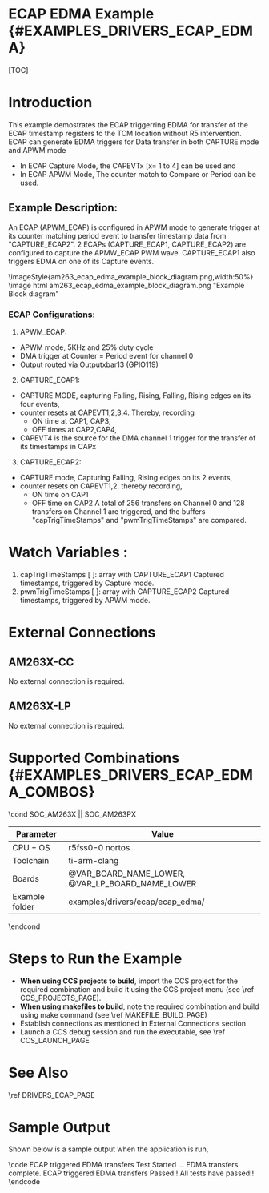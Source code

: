 # ECAP EDMA Example {#EXAMPLES_DRIVERS_ECAP_EDMA}

[TOC]

# Introduction

 This example demostrates the ECAP triggerring EDMA for transfer of the ECAP timestamp registers to the TCM location without R5 intervention. ECAP can generate EDMA triggers for Data transfer in both CAPTURE mode and APWM mode
- In ECAP Capture Mode, the CAPEVTx [x= 1 to 4] can be used and
- In ECAP APWM Mode, The counter match to Compare or Period can be used.

## Example Description:
 An ECAP (APWM_ECAP) is configured in APWM mode to generate trigger at its counter matching period event to transfer timestamp data from "CAPTURE_ECAP2". 2 ECAPs (CAPTURE_ECAP1, CAPTURE_ECAP2) are configured to capture the APMW_ECAP PWM wave. CAPTURE_ECAP1 also triggers EDMA on one of its Capture events.

\imageStyle{am263_ecap_edma_example_block_diagram.png,width:50%}
\image html am263_ecap_edma_example_block_diagram.png "Example Block diagram"

### ECAP Configurations:
1. APWM_ECAP:
- APWM mode, 5KHz and 25% duty cycle
- DMA trigger at Counter = Period event for channel 0
- Output routed via Outputxbar13 (GPIO119)

2. CAPTURE_ECAP1:
- CAPTURE MODE, capturing Falling, Rising, Falling, Rising edges on its four events,
- counter resets at CAPEVT1,2,3,4. Thereby, recording
     - ON time at CAP1, CAP3,
     - OFF times at CAP2,CAP4,
- CAPEVT4 is the source for the DMA channel 1 trigger for the transfer of its timestamps in CAPx

3. CAPTURE_ECAP2:
- CAPTURE mode, Capturing Falling, Rising edges on its 2 events,
- counter resets on CAPEVT1,2. thereby recording,
     - ON time on CAP1
     - OFF time on CAP2
 A total of 256 transfers on Channel 0 and 128 transfers on Channel 1 are triggered, and the buffers "capTrigTimeStamps" and "pwmTrigTimeStamps" are compared.

# Watch Variables :
1. capTrigTimeStamps [ ]: array with CAPTURE_ECAP1 Captured timestamps, triggered by Capture mode.
2. pwmTrigTimeStamps [ ]: array with CAPTURE_ECAP2 Captured timestamps, triggered by APWM mode.

# External Connections

## AM263X-CC
No external connection is required.

## AM263X-LP
No external connection is required.

# Supported Combinations {#EXAMPLES_DRIVERS_ECAP_EDMA_COMBOS}

\cond SOC_AM263X || SOC_AM263PX

 Parameter      | Value
 ---------------|-----------
 CPU + OS       | r5fss0-0 nortos
 Toolchain      | ti-arm-clang
 Boards         | @VAR_BOARD_NAME_LOWER, @VAR_LP_BOARD_NAME_LOWER
 Example folder | examples/drivers/ecap/ecap_edma/

\endcond

# Steps to Run the Example

- **When using CCS projects to build**, import the CCS project for the required combination
  and build it using the CCS project menu (see \ref CCS_PROJECTS_PAGE).
- **When using makefiles to build**, note the required combination and build using
  make command (see \ref MAKEFILE_BUILD_PAGE)
- Establish connections as mentioned in External Connections section
- Launch a CCS debug session and run the executable, see \ref CCS_LAUNCH_PAGE

# See Also

\ref DRIVERS_ECAP_PAGE

# Sample Output

Shown below is a sample output when the application is run,

\code
ECAP triggered EDMA transfers Test Started ...
EDMA transfers complete.
ECAP triggered EDMA transfers Passed!!
All tests have passed!!
\endcode
